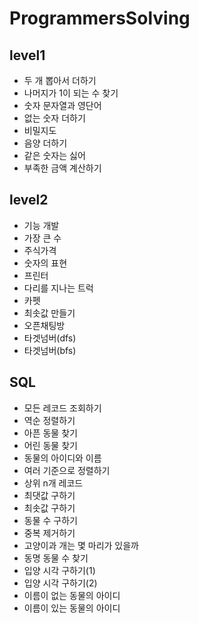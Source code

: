 # ProgrammersSolving

## level1
- 두 개 뽑아서 더하기
- 나머지가 1이 되는 수 찾기
- 숫자 문자열과 영단어
- 없는 숫자 더하기
- 비밀지도
- 음양 더하기
- 같은 숫자는 싫어
- 부족한 금액 계산하기
## level2
- 기능 개발 
- 가장 큰 수
- 주식가격
- 숫자의 표현
- 프린터
- 다리를 지나는 트럭
- 카펫
- 최솟값 만들기
- 오픈채팅방
- 타겟넘버(dfs)
- 타겟넘버(bfs)

## SQL
- 모든 레코드 조회하기
- 역순 정렬하기
- 아픈 동물 찾기
- 어린 동물 찾기
- 동물의 아이디와 이름
- 여러 기준으로 정렬하기
- 상위 n개 레코드
- 최댓값 구하기
- 최솟값 구하기
- 동물 수 구하기
- 중복 제거하기
- 고양이과 개는 몇 마리가 있을까
- 동명 동물 수 찾기
- 입양 시각 구하기(1)
- 입양 시각 구하기(2)
- 이름이 없는 동물의 아이디
- 이름이 있는 동물의 아이디